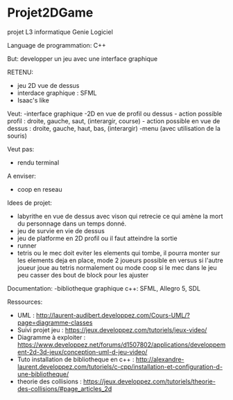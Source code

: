 # Projet2DGame
projet L3 informatique Genie Logiciel

Language de programmation:
C++

But: developper un jeu avec une interface graphique

RETENU:
- jeu 2D vue de dessus
- interdace graphique : SFML
- Isaac's like

Veut:
-interface graphique
-2D en vue de profil ou dessus
    - action possible profil : droite, gauche, saut, (interargir, course)
    - action possible en vue de dessus : droite, gauche, haut, bas, (interargir)
-menu (avec utilisation de la souris)

Veut pas:
- rendu terminal

A enviser:
- coop en reseau

Idees de projet:
- labyrithe en vue de dessus avec vison qui retrecie ce qui amène la mort du personnage dans un temps donné.
- jeu de survie en vie de dessus 
- jeu de platforme en 2D profil ou il faut atteindre la sortie
- runner
- tetris ou le mec doit eviter les elements qui tombe, il pourra monter sur les elements deja en place, mode 2 joueurs possible en versus si l'autre joueur joue au tetris normalement ou mode coop si le mec dans le jeu peu casser des bout de block pour les ajuster

Documentation:
-bibliotheque graphique c++: SFML, Allegro 5, SDL

Ressources:
- UML : http://laurent-audibert.developpez.com/Cours-UML/?page=diagramme-classes
- Suivi projet jeu : https://jeux.developpez.com/tutoriels/jeux-video/
- Diagramme à exploiter : https://www.developpez.net/forums/d1507802/applications/developpement-2d-3d-jeux/conception-uml-d-jeu-video/
- Tuto installation de bibliotheque en c++ : http://alexandre-laurent.developpez.com/tutoriels/c-cpp/installation-et-configuration-d-une-bibliotheque/
- theorie des collisions : https://jeux.developpez.com/tutoriels/theorie-des-collisions/#page_articles_2d



